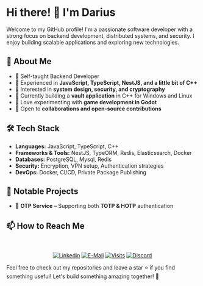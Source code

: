 # Hi there! 👋 I'm Darius

Welcome to my GitHub profile! I'm a passionate software developer with a strong focus on backend development, distributed systems, and security. I enjoy building scalable applications and exploring new technologies.

## 🚀 About Me
- 🔹 Self-taught Backend Developer
- 🔹 Experienced in **JavaScript, TypeScript, NestJS, and a little bit of C++**
- 🔹 Interested in **system design, security, and cryptography**
- 🔹 Currently building a **vault application** in C++ for Windows and Linux
- 🔹 Love experimenting with **game development in Godot**
- 🔹 Open to **collaborations and open-source contributions**

## 🛠 Tech Stack
- **Languages:** JavaScript, TypeScript, C++
- **Frameworks & Tools:** NestJS, TypeORM, Redis, Elasticsearch, Docker
- **Databases:** PostgreSQL, Mysql, Redis
- **Security:** Encryption, VPN setup, Authentication strategies
- **DevOps:** Docker, CI/CD, Private Package Publishing

## 📌 Notable Projects
- 🔹 **OTP Service** – Supporting both **TOTP & HOTP** authentication


## 📫 How to Reach Me

&nbsp;<div align="center">
  [![Linkedin](https://img.shields.io/badge/linked-in-369?style=flat-square&logo=linkedin&logoColor=white&color=blue)](https://www.linkedin.com/in/dariush-jokar-8566201b9)
  [![E-Mail](https://img.shields.io/badge/email-reveal-2a8?style=flat-square&logo=gmail&logoColor=white)](https://dariushrock@gmail.com/)
  [![Visits](https://komarev.com/ghpvc/?username=darberg&logo=GitHub&label=github%20visits&color=336699&logoColor=white&style=flat-square)](https://github.com/darberg)
  [![Discord](https://img.shields.io/badge/discord-dar.ush-7289DA?style=flat-square&logo=discord&logoColor=white)](https://discord.com/)
</div>


Feel free to check out my repositories and leave a star ⭐ if you find something useful! Let's build something amazing together! 🚀
